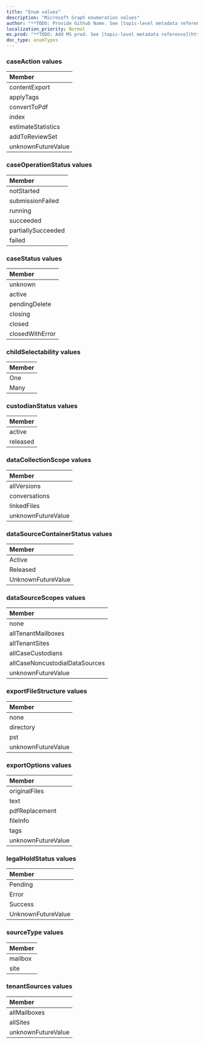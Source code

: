 ```yaml
---
title: "Enum values"
description: "Microsoft Graph enumeration values"
author: "**TODO: Provide Github Name. See [topic-level metadata reference](https://msgo.azurewebsites.net/add/document/guidelines/metadata.html#topic-level-metadata)**"
localization_priority: Normal
ms.prod: "**TODO: Add MS prod. See [topic-level metadata reference](https://msgo.azurewebsites.net/add/document/guidelines/metadata.html#topic-level-metadata)**"
doc_type: enumTypes
---
```


### caseAction values 



|Member|
|:---|
|contentExport|
|applyTags|
|convertToPdf|
|index|
|estimateStatistics|
|addToReviewSet|
|unknownFutureValue|

### caseOperationStatus values 



|Member|
|:---|
|notStarted|
|submissionFailed|
|running|
|succeeded|
|partiallySucceeded|
|failed|

### caseStatus values 



|Member|
|:---|
|unknown|
|active|
|pendingDelete|
|closing|
|closed|
|closedWithError|

### childSelectability values 



|Member|
|:---|
|One|
|Many|

### custodianStatus values 



|Member|
|:---|
|active|
|released|

### dataCollectionScope values 



|Member|
|:---|
|allVersions|
|conversations|
|linkedFiles|
|unknownFutureValue|

### dataSourceContainerStatus values 



|Member|
|:---|
|Active|
|Released|
|UnknownFutureValue|

### dataSourceScopes values 



|Member|
|:---|
|none|
|allTenantMailboxes|
|allTenantSites|
|allCaseCustodians|
|allCaseNoncustodialDataSources|
|unknownFutureValue|

### exportFileStructure values 



|Member|
|:---|
|none|
|directory|
|pst|
|unknownFutureValue|

### exportOptions values 



|Member|
|:---|
|originalFiles|
|text|
|pdfReplacement|
|fileInfo|
|tags|
|unknownFutureValue|

### legalHoldStatus values 



|Member|
|:---|
|Pending|
|Error|
|Success|
|UnknownFutureValue|

### sourceType values 



|Member|
|:---|
|mailbox|
|site|

### tenantSources values 



|Member|
|:---|
|allMailboxes|
|allSites|
|unknownFutureValue|

